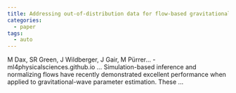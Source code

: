 ```yaml
---
title: Addressing out-of-distribution data for flow-based gravitational wave inference
categories:
  - paper
tags:
  - auto
---
```

M Dax, SR Green, J Wildberger, J Gair, M Pürrer… - ml4physicalsciences.github.io
… Simulation-based inference and normalizing flows have recently demonstrated excellent performance when applied to gravitational-wave parameter estimation. These …
